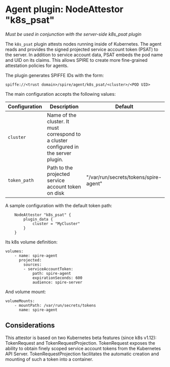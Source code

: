 # Agent plugin: NodeAttestor "k8s_psat"

*Must be used in conjunction with the server-side k8s_psat plugin*

The `k8s_psat` plugin attests nodes running inside of Kubernetes. The agent
reads and provides the signed projected service account token (PSAT) to the server.
In addition to service account data, PSAT embeds the pod name and UID on its claims. This allows
SPIRE to create more fine-grained attestation policies for agents.

The plugin generates SPIFFE IDs with the form:

```
spiffe://<trust domain>/spire/agent/k8s_psat/<cluster>/<POD UID>
```

The main configuration accepts the following values:

| Configuration   | Description | Default                 |
| --------------- | ----------- | ----------------------- |
| `cluster`       | Name of the cluster. It must correspond to a cluster configured in the server plugin. | |
| `token_path`    | Path to the projected service account token on disk | "/var/run/secrets/tokens/spire-agent" |


A sample configuration with the default token path:

```
    NodeAttestor "k8s_psat" {
        plugin_data {
            cluster = "MyCluster"
        }
    }
```

Its k8s volume definition:
```
volumes:
    - name: spire-agent
      projected:
        sources:
        - serviceAccountToken:
            path: spire-agent
            expirationSeconds: 600
            audience: spire-server
```

And volume mount:
```
volumeMounts:
    - mountPath: /var/run/secrets/tokens
      name: spire-agent
```

## Considerations

This attestor is based on two Kubernetes beta features (since k8s v1.12): TokenRequest and TokenRequestProjection. TokenRequest exposes the ability to obtain finely scoped service account tokens from the Kubernetes API Server. TokenRequestProjection facilitates the automatic creation and mounting of such a token into a container.